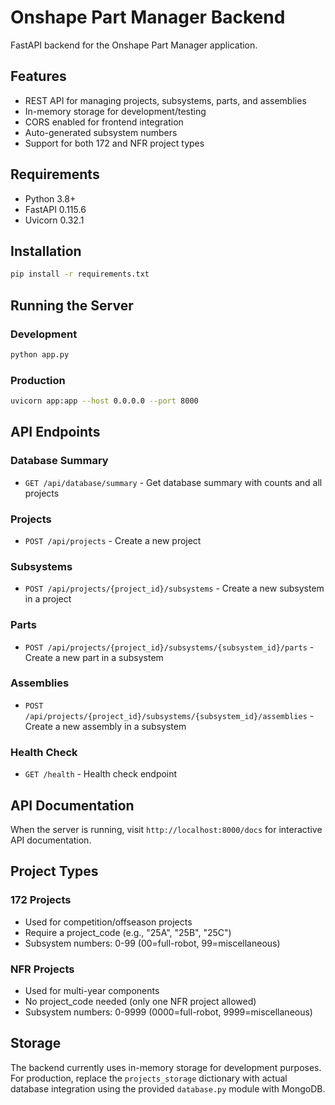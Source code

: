 # Onshape Part Manager Backend

FastAPI backend for the Onshape Part Manager application.

## Features

- REST API for managing projects, subsystems, parts, and assemblies
- In-memory storage for development/testing
- CORS enabled for frontend integration
- Auto-generated subsystem numbers
- Support for both 172 and NFR project types

## Requirements

- Python 3.8+
- FastAPI 0.115.6
- Uvicorn 0.32.1

## Installation

```bash
pip install -r requirements.txt
```

## Running the Server

### Development
```bash
python app.py
```

### Production
```bash
uvicorn app:app --host 0.0.0.0 --port 8000
```

## API Endpoints

### Database Summary
- `GET /api/database/summary` - Get database summary with counts and all projects

### Projects
- `POST /api/projects` - Create a new project

### Subsystems
- `POST /api/projects/{project_id}/subsystems` - Create a new subsystem in a project

### Parts
- `POST /api/projects/{project_id}/subsystems/{subsystem_id}/parts` - Create a new part in a subsystem

### Assemblies
- `POST /api/projects/{project_id}/subsystems/{subsystem_id}/assemblies` - Create a new assembly in a subsystem

### Health Check
- `GET /health` - Health check endpoint

## API Documentation

When the server is running, visit `http://localhost:8000/docs` for interactive API documentation.

## Project Types

### 172 Projects
- Used for competition/offseason projects
- Require a project_code (e.g., "25A", "25B", "25C")
- Subsystem numbers: 0-99 (00=full-robot, 99=miscellaneous)

### NFR Projects
- Used for multi-year components
- No project_code needed (only one NFR project allowed)
- Subsystem numbers: 0-9999 (0000=full-robot, 9999=miscellaneous)

## Storage

The backend currently uses in-memory storage for development purposes. For production, replace the `projects_storage` dictionary with actual database integration using the provided `database.py` module with MongoDB.